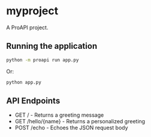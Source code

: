 # myproject

A ProAPI project.

## Running the application

```bash
python -m proapi run app.py
```

Or:

```bash
python app.py
```

## API Endpoints

- GET / - Returns a greeting message
- GET /hello/{name} - Returns a personalized greeting
- POST /echo - Echoes the JSON request body
